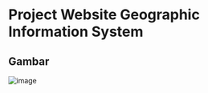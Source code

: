 # Project Website Geographic Information System

## Gambar 
![image](https://user-images.githubusercontent.com/77184835/149723337-ee783127-6a20-4080-ac81-f5d8fdda9e29.png)
